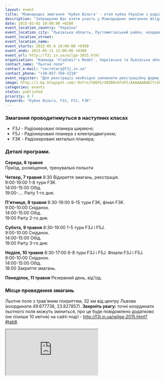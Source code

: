```yaml
---
layout: event
title: "Міжнародні змагання 'Кубок Вільга' - етап кубка України з радіокерованих моделей класу F3J, F5J, F3K"
description: "Запрошуємо Вас взяти участь у Міжнародних змаганнях Wilga Cup F3J, F5J, F3K, які є етапами World Cup 2015, Eurotour Contest 2015, Intertour F5J 2015 в період з 6 по 11 травня 2015 року. Змагання вперше відбудуться в м. Львові - найцікавішому місті України."
date: 2015-03-02 19:00:00 +0200
event_location_country: "Україна"
event_location_city: "Львівська область, Пустомитівський район, координати поля: 49.677901, 23.827825"
event_location_street:
event_location_name:
event_starts: 2015-05-6 10:00:00 +0300
event_ends: 2015-05-11 12:00:00 +0300
event_url: http://f3j.in.ua/wilga-2015.html
organization: "Команда 'Vladimir's Model', Харківська та Львівська обласні Федерації авіамодельного спорту, Авіамоделісти Харкова та Львова"
contact_name: "Льотне поле"
contact_e-mail: "secretary@f3j.in.ua"
contact_phone: "+38-057-760-3210"
event_register: "Для реєстрації необхідно заповнити реєстраційну форму - http://f3j.in.ua/wilga-2015.html?#tab7"
image: http://1.bp.blogspot.com/-OvYrxJlWQFk/VQIB9vhFnPI/AAAAAAAAECY/ohbi8a3u_Xo/s1600/wilga_logo_lviv.png
categories: events
status: published
priority: 0.7
keywords: "Кубок Вільга, F3J, F5J, F3K"
---
```


### Змагання проводитимуться в наступних класах

 * F3J - Радіокеровані планера ширяючі;
 * F5J - Радіокеровані планера з електродвигуном;
 * F3K - Радіокеровані метальні планера;

### Деталі програми.

**Середа, 6 травня** <br />
Приїзд, розміщення, тренувальні польоти

**Четвер, 7 травня**
8:30 Відкриття змагань, реєстрація.<br />
9:00-19:00 1-8 тури F3K.<br />
14:00-15:00 Обід.<br />
19:00-.... Party 1-го дня.

**П'ятниця, 8 травня**
8:30-19:00 9-15 тури F3K; фінал F3K.<br />
9:00-10:00 Сніданок.<br />
14:00-15:00 Обід.<br />
19:00 Party 2-го дня.

**Субота, 9 травня**
8:30-19:00 1-5 тури F3J і F5J.<br />
9:00-10:00 Сніданок.<br />
14:00-15:00 Обід.<br />
19:00 Party 3-го дня.<br />

**Неділя, 10 травня**
8:30-17:00 6-8 тури F3J і F5J. Фінали F3J і F5J.<br />
9:00-10:00 Сніданок.<br />
14:00-15:00 Обід.<br />
18:00 Закриття змагань.<br />

**Понеділок, 11 травня**
Резервний день, від'їзд.

### Місце проведення змагань

Льотне поле з трав'яним покриттям, 32 км від центру Львова (координати 49.677738, 23.827857).
**Зверніть увагу:** точні координати льотного поля можуть зміниться, про це буде повідомлено додатково (не пізніше 10 квітня) на сайті події - http://f3j.in.ua/wilga-2015.html?#tab8.

<div class="embed-responsive embed-responsive-16by9">
    <iframe class="embed-responsive-item" src="https://www.google.com/maps/d/embed?mid=zjs1az9n78iY.kPeJi17OjStQ"></iframe>
</div>
